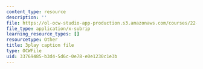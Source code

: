 ```yaml
---
content_type: resource
description: ''
file: https://ol-ocw-studio-app-production.s3.amazonaws.com/courses/22-01-introduction-to-nuclear-engineering-and-ionizing-radiation-fall-2016/33769485b3d45d6c0e78e0e1230c1e3b_UDAuMq-0mEo.srt
file_type: application/x-subrip
learning_resource_types: []
resourcetype: Other
title: 3play caption file
type: OCWFile
uid: 33769485-b3d4-5d6c-0e78-e0e1230c1e3b
---
```

